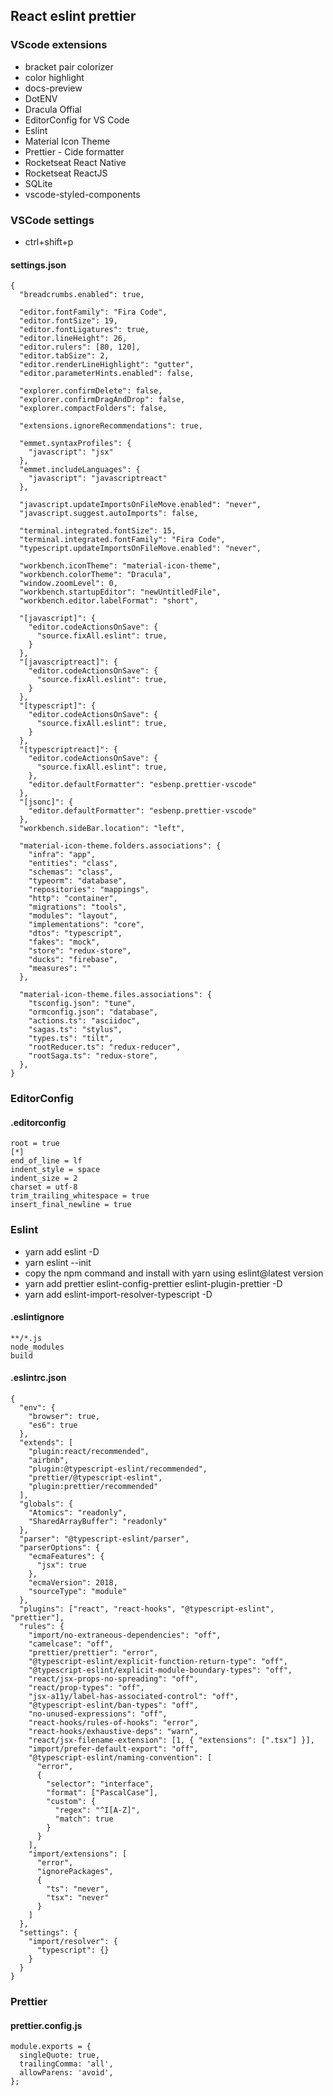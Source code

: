 ## React eslint prettier

### VScode extensions
  - bracket pair colorizer
  - color highlight
  - docs-preview
  - DotENV
  - Dracula Offial
  - EditorConfig for VS Code
  - Eslint
  - Material Icon Theme
  - Prettier - Cide formatter
  - Rocketseat React Native
  - Rocketseat ReactJS
  - SQLite
  - vscode-styled-components

### VSCode settings
  - ctrl+shift+p 
  #### settings.json

    {
      "breadcrumbs.enabled": true,

      "editor.fontFamily": "Fira Code",
      "editor.fontSize": 19,
      "editor.fontLigatures": true,
      "editor.lineHeight": 26,
      "editor.rulers": [80, 120],
      "editor.tabSize": 2,
      "editor.renderLineHighlight": "gutter",
      "editor.parameterHints.enabled": false,
      
      "explorer.confirmDelete": false,
      "explorer.confirmDragAndDrop": false,
      "explorer.compactFolders": false,
      
      "extensions.ignoreRecommendations": true,

      "emmet.syntaxProfiles": {
        "javascript": "jsx"
      },
      "emmet.includeLanguages": {
        "javascript": "javascriptreact"
      },

      "javascript.updateImportsOnFileMove.enabled": "never",
      "javascript.suggest.autoImports": false,
      
      "terminal.integrated.fontSize": 15,
      "terminal.integrated.fontFamily": "Fira Code",
      "typescript.updateImportsOnFileMove.enabled": "never",

      "workbench.iconTheme": "material-icon-theme",
      "workbench.colorTheme": "Dracula",
      "window.zoomLevel": 0,
      "workbench.startupEditor": "newUntitledFile",
      "workbench.editor.labelFormat": "short",

      "[javascript]": {
        "editor.codeActionsOnSave": {
          "source.fixAll.eslint": true,
        }
      },
      "[javascriptreact]": {
        "editor.codeActionsOnSave": {
          "source.fixAll.eslint": true,
        }
      },
      "[typescript]": {
        "editor.codeActionsOnSave": {
          "source.fixAll.eslint": true,
        }
      },
      "[typescriptreact]": {
        "editor.codeActionsOnSave": {
          "source.fixAll.eslint": true,
        },
        "editor.defaultFormatter": "esbenp.prettier-vscode"
      },
      "[jsonc]": {
        "editor.defaultFormatter": "esbenp.prettier-vscode"
      },
      "workbench.sideBar.location": "left",

      "material-icon-theme.folders.associations": {
        "infra": "app",
        "entities": "class",
        "schemas": "class",
        "typeorm": "database",
        "repositories": "mappings",
        "http": "container",
        "migrations": "tools",
        "modules": "layout",
        "implementations": "core",
        "dtos": "typescript",
        "fakes": "mock",
        "store": "redux-store",
        "ducks": "firebase",
        "measures": ""
      },

      "material-icon-theme.files.associations": {
        "tsconfig.json": "tune",
        "ormconfig.json": "database",
        "actions.ts": "asciidoc",
        "sagas.ts": "stylus",
        "types.ts": "tilt",
        "rootReducer.ts": "redux-reducer",
        "rootSaga.ts": "redux-store",
      },
    }

### EditorConfig
  #### .editorconfig

    root = true
    [*]
    end_of_line = lf
    indent_style = space
    indent_size = 2
    charset = utf-8
    trim_trailing_whitespace = true
    insert_final_newline = true

### Eslint
  - yarn add eslint -D
  - yarn eslint --init
  - copy the npm command and install with yarn using eslint@latest version
  - yarn add prettier eslint-config-prettier eslint-plugin-prettier -D
  - yarn add eslint-import-resolver-typescript -D
  
  #### .eslintignore

    **/*.js
    node_modules
    build

  #### .eslintrc.json

    {
      "env": {
        "browser": true,
        "es6": true
      },
      "extends": [
        "plugin:react/recommended",
        "airbnb",
        "plugin:@typescript-eslint/recommended",
        "prettier/@typescript-eslint",
        "plugin:prettier/recommended"
      ],
      "globals": {
        "Atomics": "readonly",
        "SharedArrayBuffer": "readonly"
      },
      "parser": "@typescript-eslint/parser",
      "parserOptions": {
        "ecmaFeatures": {
          "jsx": true
        },
        "ecmaVersion": 2018,
        "sourceType": "module"
      },
      "plugins": ["react", "react-hooks", "@typescript-eslint", "prettier"],
      "rules": {
        "import/no-extraneous-dependencies": "off",
        "camelcase": "off",
        "prettier/prettier": "error",
        "@typescript-eslint/explicit-function-return-type": "off",
        "@typescript-eslint/explicit-module-boundary-types": "off",
        "react/jsx-props-no-spreading": "off",
        "react/prop-types": "off",
        "jsx-a11y/label-has-associated-control": "off",
        "@typescript-eslint/ban-types": "off",
        "no-unused-expressions": "off",
        "react-hooks/rules-of-hooks": "error",
        "react-hooks/exhaustive-deps": "warn",
        "react/jsx-filename-extension": [1, { "extensions": [".tsx"] }],
        "import/prefer-default-export": "off",
        "@typescript-eslint/naming-convention": [
          "error",
          {
            "selector": "interface",
            "format": ["PascalCase"],
            "custom": {
              "regex": "^I[A-Z]",
              "match": true
            }
          }
        ],
        "import/extensions": [
          "error",
          "ignorePackages",
          {
            "ts": "never",
            "tsx": "never"
          }
        ]
      },
      "settings": {
        "import/resolver": {
          "typescript": {}
        }
      }
    }

### Prettier
  #### prettier.config.js

    module.exports = {
      singleQuote: true,
      trailingComma: 'all',
      allowParens: 'avoid',
    };
